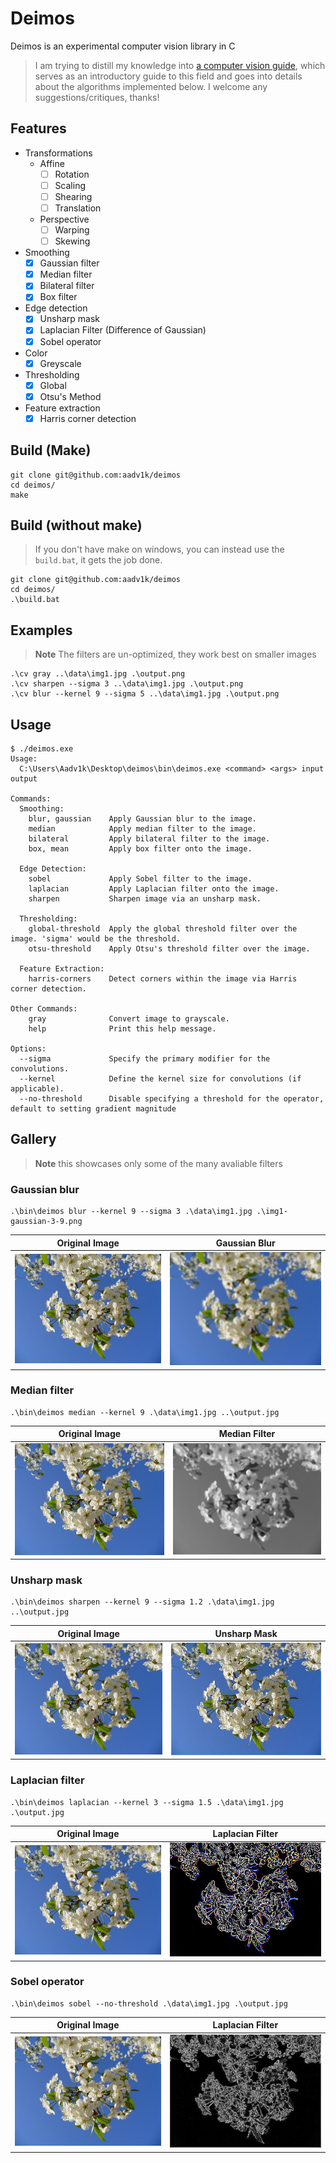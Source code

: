 # Deimos

Deimos is an experimental computer vision library in C

> I am trying to distill my knowledge into [a computer vision guide](https://aadv1k.gitbook.io/cv-guide), which serves as an introductory guide to this field and goes into details about the algorithms implemented below. I welcome any suggestions/critiques, thanks!

## Features

- Transformations
  - Affine
    - [ ] Rotation
    - [ ] Scaling
    - [ ] Shearing
    - [ ] Translation
  - Perspective
    - [ ] Warping
    - [ ] Skewing
- Smoothing
  - [X] Gaussian filter
  - [X] Median filter
  - [X] Bilateral filter
  - [X] Box filter
- Edge detection
  - [X] Unsharp mask
  - [X] Laplacian Filter (Difference of Gaussian)
  - [X] Sobel operator
- Color
  - [X] Greyscale
- Thresholding
  - [X] Global
  - [X] Otsu's Method
- Feature extraction
  - [X]  Harris corner detection

## Build (Make)

```
git clone git@github.com:aadv1k/deimos
cd deimos/
make
```

## Build (without make)

> If you don't have make on windows, you can instead use the `build.bat`, it gets the job done.

```console
git clone git@github.com:aadv1k/deimos
cd deimos/
.\build.bat
```

## Examples

> **Note**
> The filters are un-optimized, they work best on smaller images

```console
.\cv gray ..\data\img1.jpg .\output.png
.\cv sharpen --sigma 3 ..\data\img1.jpg .\output.png
.\cv blur --kernel 9 --sigma 5 ..\data\img1.jpg .\output.png
```

## Usage

```console
$ ./deimos.exe
Usage:
  C:\Users\Aadv1k\Desktop\deimos\bin\deimos.exe <command> <args> input output

Commands:
  Smoothing:
    blur, gaussian    Apply Gaussian blur to the image.
    median            Apply median filter to the image.
    bilateral         Apply bilateral filter to the image.
    box, mean         Apply box filter onto the image.

  Edge Detection:
    sobel             Apply Sobel filter to the image.
    laplacian         Apply Laplacian filter onto the image.
    sharpen           Sharpen image via an unsharp mask.

  Thresholding:
    global-threshold  Apply the global threshold filter over the image. 'sigma' would be the threshold.
    otsu-threshold    Apply Otsu's threshold filter over the image.

  Feature Extraction:
    harris-corners    Detect corners within the image via Harris corner detection.

Other Commands:
    gray              Convert image to grayscale.
    help              Print this help message.

Options:
  --sigma             Specify the primary modifier for the convolutions.
  --kernel            Define the kernel size for convolutions (if applicable).
  --no-threshold      Disable specifying a threshold for the operator, default to setting gradient magnitude
```

## Gallery

> **Note**
> this showcases only some of the many avaliable filters

### Gaussian blur

```console
.\bin\deimos blur --kernel 9 --sigma 3 .\data\img1.jpg .\img1-gaussian-3-9.png
```

| Original Image | Gaussian Blur |
| --- | --- |
| ![Original Image](./docs/.gitbook/assets/img1.jpg) | ![Gaussian Blur](./docs/.gitbook/assets/gaussian-3-9.jpg) |

### Median filter

```console
.\bin\deimos median --kernel 9 .\data\img1.jpg ..\output.jpg
```

| Original Image | Median Filter |
| --- | --- |
| ![Original Image](./docs/.gitbook/assets/img1.jpg) | ![Median Filter](./docs/.gitbook/assets/median-9.jpg) |

### Unsharp mask

```console
.\bin\deimos sharpen --kernel 9 --sigma 1.2 .\data\img1.jpg ..\output.jpg
```


| Original Image | Unsharp Mask |
| --- | --- |
| ![Original Image](./docs/.gitbook/assets/img1.jpg) | ![Unsharp Mask](./docs/.gitbook/assets/sharpen-1-9.jpg) |

### Laplacian filter

```console
.\bin\deimos laplacian --kernel 3 --sigma 1.5 .\data\img1.jpg .\output.jpg
```

| Original Image | Laplacian Filter |
| --- | --- |
| ![Original Image](./docs/.gitbook/assets/img1.jpg) | ![Laplacian Filter](./docs/.gitbook/assets/laplacian-1-3.jpg) |

</div>


### Sobel operator

```console
.\bin\deimos sobel --no-threshold .\data\img1.jpg .\output.jpg
```

| Original Image | Laplacian Filter |
| --- | --- |
| ![Original Image](./docs/.gitbook/assets/img1.jpg) | ![Laplacian Filter](./docs/.gitbook/assets/sobel.jpg) |

</div>

